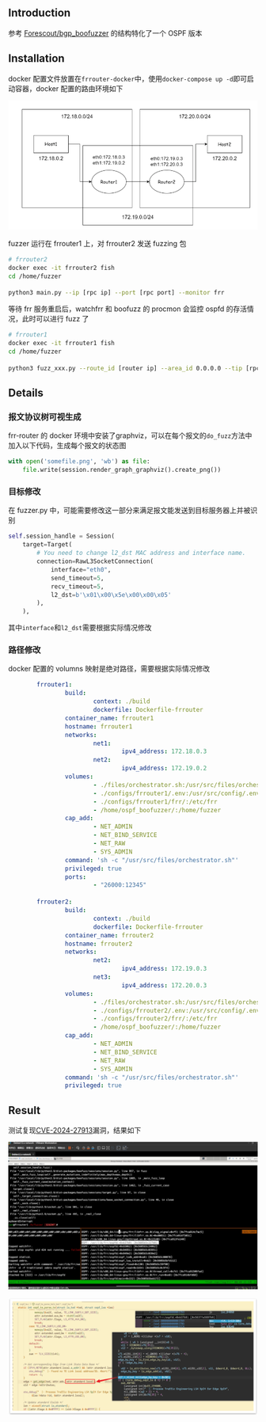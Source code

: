 ## Introduction

参考 [Forescout/bgp_boofuzzer](https://github.com/Forescout/bgp_boofuzzer/tree/master) 的结构特化了一个 OSPF 版本

## Installation

docker 配置文件放置在`frrouter-docker`中，使用`docker-compose up -d`即可启动容器，docker 配置的路由环境如下

![](./img/fig2.png)

fuzzer 运行在 frrouter1 上，对 frrouter2 发送 fuzzing 包

```bash
# frrouter2
docker exec -it frrouter2 fish
cd /home/fuzzer

python3 main.py --ip [rpc ip] --port [rpc port] --monitor frr
```

等待 frr 服务重启后，watchfrr 和 boofuzz 的 procmon 会监控 ospfd 的存活情况，此时可以进行 fuzz 了

```bash
# frrouter1
docker exec -it frrouter1 fish
cd /home/fuzzer

python3 fuzz_xxx.py --route_id [router ip] --area_id 0.0.0.0 --tip [rpc ip] --trpc_port [rpc port]
```

## Details

### 报文协议树可视生成

frr-router 的 docker 环境中安装了graphviz，可以在每个报文的`do_fuzz`方法中加入以下代码，生成每个报文的状态图

```python
with open('somefile.png', 'wb') as file:
    file.write(session.render_graph_graphviz().create_png())
```

### 目标修改

在 fuzzer.py 中，可能需要修改这一部分来满足报文能发送到目标服务器上并被识别

```python
self.session_handle = Session(
    target=Target(
        # You need to change l2_dst MAC address and interface name.
        connection=RawL3SocketConnection(
            interface="eth0",
            send_timeout=5,
            recv_timeout=5,
            l2_dst=b'\x01\x00\x5e\x00\x00\x05'
        ),
    ),
```

其中`interface`和`l2_dst`需要根据实际情况修改

### 路径修改

docker 配置的 volumns 映射是绝对路径，需要根据实际情况修改

```yaml
        frrouter1:
                build:
                        context: ./build
                        dockerfile: Dockerfile-frrouter
                container_name: frrouter1
                hostname: frrouter1
                networks:
                        net1:
                                ipv4_address: 172.18.0.3
                        net2:
                                ipv4_address: 172.19.0.2
                volumes:
                        - ./files/orchestrator.sh:/usr/src/files/orchestrator.sh
                        - ./configs/frrouter1/.env:/usr/src/config/.env
                        - ./configs/frrouter1/frr/:/etc/frr
                        - /home/ospf_boofuzzer/:/home/fuzzer
                cap_add:
                        - NET_ADMIN
                        - NET_BIND_SERVICE
                        - NET_RAW
                        - SYS_ADMIN
                command: 'sh -c "/usr/src/files/orchestrator.sh"'
                privileged: true
                ports:
                        - "26000:12345"

        frrouter2:
                build:
                        context: ./build
                        dockerfile: Dockerfile-frrouter
                container_name: frrouter2
                hostname: frrouter2
                networks:
                        net2:
                                ipv4_address: 172.19.0.3
                        net3:
                                ipv4_address: 172.20.0.3
                volumes:
                        - ./files/orchestrator.sh:/usr/src/files/orchestrator.sh
                        - ./configs/frrouter2/.env:/usr/src/config/.env
                        - ./configs/frrouter2/frr/:/etc/frr
                        - /home/ospf_boofuzzer/:/home/fuzzer
                cap_add:
                        - NET_ADMIN
                        - NET_BIND_SERVICE
                        - NET_RAW
                        - SYS_ADMIN
                command: 'sh -c "/usr/src/files/orchestrator.sh"'
                privileged: true
```

## Result

测试复现[CVE-2024-27913](https://www.cvedetails.com/cve/CVE-2024-27913/)漏洞，结果如下

![](./img/Snipaste_2024-07-13_13-30-56.png)

![](./img/图片1.png)

